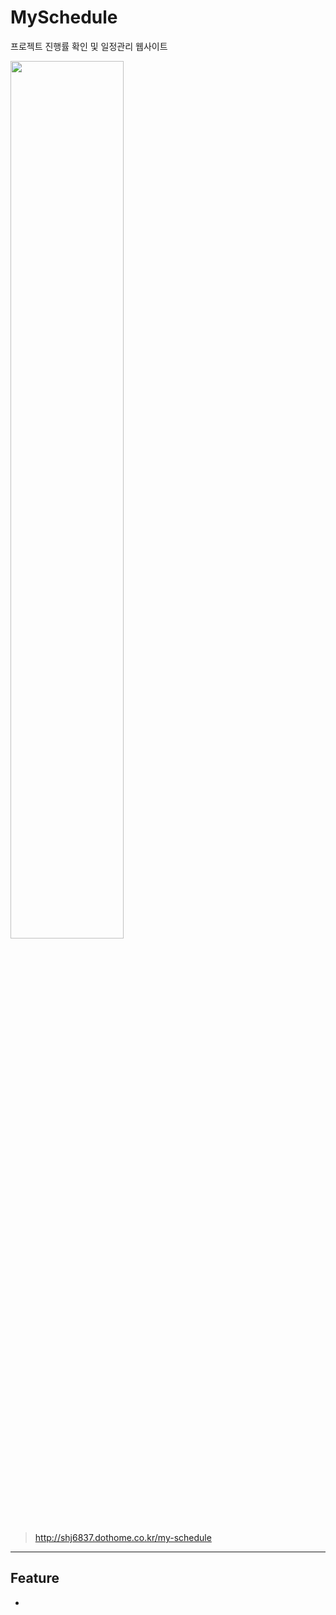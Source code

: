 # MySchedule
프로젝트 진행률 확인 및 일정관리 웹사이트

<img src="https://user-images.githubusercontent.com/77706805/112795411-6b591000-90a3-11eb-8e7d-e5beefa34a37.gif" width="60%">

> http://shj6837.dothome.co.kr/my-schedule

----

## Feature
- 
